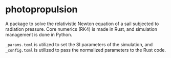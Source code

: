 # photopropulsion
A package to solve the relativistic Newton equation of a sail subjected to radiation pressure.
Core numerics (RK4) is made in Rust, and simulation management is done in Python.

```_params.toml``` is utilized to set the SI parameters of the simulation, and ```_config.toml``` is utilized to pass the normalized parameters to the Rust code.
